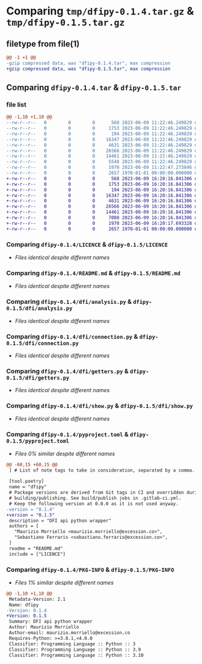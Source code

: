 # Comparing `tmp/dfipy-0.1.4.tar.gz` & `tmp/dfipy-0.1.5.tar.gz`

## filetype from file(1)

```diff
@@ -1 +1 @@
-gzip compressed data, was "dfipy-0.1.4.tar", max compression
+gzip compressed data, was "dfipy-0.1.5.tar", max compression
```

## Comparing `dfipy-0.1.4.tar` & `dfipy-0.1.5.tar`

### file list

```diff
@@ -1,10 +1,10 @@
--rw-r--r--   0        0        0      568 2023-06-09 11:22:46.249829 dfipy-0.1.4/LICENCE
--rw-r--r--   0        0        0     1753 2023-06-09 11:22:46.249829 dfipy-0.1.4/README.md
--rw-r--r--   0        0        0      194 2023-06-09 11:22:46.249829 dfipy-0.1.4/dfi/__init__.py
--rw-r--r--   0        0        0    16347 2023-06-09 11:22:46.249829 dfipy-0.1.4/dfi/analysis.py
--rw-r--r--   0        0        0     4631 2023-06-09 11:22:46.249829 dfipy-0.1.4/dfi/connection.py
--rw-r--r--   0        0        0    26566 2023-06-09 11:22:46.249829 dfipy-0.1.4/dfi/getters.py
--rw-r--r--   0        0        0    14461 2023-06-09 11:22:46.249829 dfipy-0.1.4/dfi/show.py
--rw-r--r--   0        0        0     5548 2023-06-09 11:22:46.249829 dfipy-0.1.4/dfi/stream.py
--rw-r--r--   0        0        0     1970 2023-06-09 11:22:47.273846 dfipy-0.1.4/pyproject.toml
--rw-r--r--   0        0        0     2657 1970-01-01 00:00:00.000000 dfipy-0.1.4/PKG-INFO
+-rw-r--r--   0        0        0      568 2023-06-09 16:20:16.841306 dfipy-0.1.5/LICENCE
+-rw-r--r--   0        0        0     1753 2023-06-09 16:20:16.841306 dfipy-0.1.5/README.md
+-rw-r--r--   0        0        0      194 2023-06-09 16:20:16.841306 dfipy-0.1.5/dfi/__init__.py
+-rw-r--r--   0        0        0    16347 2023-06-09 16:20:16.841306 dfipy-0.1.5/dfi/analysis.py
+-rw-r--r--   0        0        0     4631 2023-06-09 16:20:16.841306 dfipy-0.1.5/dfi/connection.py
+-rw-r--r--   0        0        0    26566 2023-06-09 16:20:16.841306 dfipy-0.1.5/dfi/getters.py
+-rw-r--r--   0        0        0    14461 2023-06-09 16:20:16.841306 dfipy-0.1.5/dfi/show.py
+-rw-r--r--   0        0        0     7008 2023-06-09 16:20:16.841306 dfipy-0.1.5/dfi/stream.py
+-rw-r--r--   0        0        0     1970 2023-06-09 16:20:17.693328 dfipy-0.1.5/pyproject.toml
+-rw-r--r--   0        0        0     2657 1970-01-01 00:00:00.000000 dfipy-0.1.5/PKG-INFO
```

### Comparing `dfipy-0.1.4/LICENCE` & `dfipy-0.1.5/LICENCE`

 * *Files identical despite different names*

### Comparing `dfipy-0.1.4/README.md` & `dfipy-0.1.5/README.md`

 * *Files identical despite different names*

### Comparing `dfipy-0.1.4/dfi/analysis.py` & `dfipy-0.1.5/dfi/analysis.py`

 * *Files identical despite different names*

### Comparing `dfipy-0.1.4/dfi/connection.py` & `dfipy-0.1.5/dfi/connection.py`

 * *Files identical despite different names*

### Comparing `dfipy-0.1.4/dfi/getters.py` & `dfipy-0.1.5/dfi/getters.py`

 * *Files identical despite different names*

### Comparing `dfipy-0.1.4/dfi/show.py` & `dfipy-0.1.5/dfi/show.py`

 * *Files identical despite different names*

### Comparing `dfipy-0.1.4/pyproject.toml` & `dfipy-0.1.5/pyproject.toml`

 * *Files 0% similar despite different names*

```diff
@@ -60,15 +60,15 @@
 ] # List of note tags to take in consideration, separated by a comma.
 
 [tool.poetry]
 name = "dfipy"
 # Package versions are derived from Git tags in CI and overridden during
 # building/publishing. See build/publish jobs in .gitlab-ci.yml.
 # Keep the following version at 0.0.0 as it is not used anyway.
-version = "0.1.4"
+version = "0.1.5"
 description = "DFI api python wrapper"
 authors = [
   "Maurizio Morriello <maurizio.morriello@excession.co>",
   "Sebastiano Ferraris <sebastiano.ferraris@excession.co>",
 ]
 readme = "README.md"
 include = ["LICENCE"]
```

### Comparing `dfipy-0.1.4/PKG-INFO` & `dfipy-0.1.5/PKG-INFO`

 * *Files 1% similar despite different names*

```diff
@@ -1,10 +1,10 @@
 Metadata-Version: 2.1
 Name: dfipy
-Version: 0.1.4
+Version: 0.1.5
 Summary: DFI api python wrapper
 Author: Maurizio Morriello
 Author-email: maurizio.morriello@excession.co
 Requires-Python: >=3.8.1,<4.0.0
 Classifier: Programming Language :: Python :: 3
 Classifier: Programming Language :: Python :: 3.9
 Classifier: Programming Language :: Python :: 3.10
```

